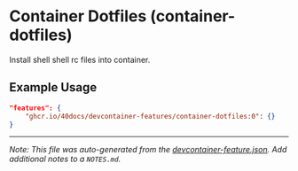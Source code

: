 
# Container Dotfiles (container-dotfiles)

Install shell shell rc files into container.

## Example Usage

```json
"features": {
    "ghcr.io/40docs/devcontainer-features/container-dotfiles:0": {}
}
```





---

_Note: This file was auto-generated from the [devcontainer-feature.json](https://github.com/40docs/devcontainer-features/blob/main/src/container-dotfiles/devcontainer-feature.json).  Add additional notes to a `NOTES.md`._
